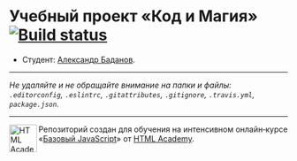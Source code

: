 # Учебный проект «Код и Магия» [![Build status][travis-image]][travis-url]

* Студент: [Александр Баданов](https://up.htmlacademy.ru/javascript/9/user/369521).

---

_Не удаляйте и не обращайте внимание на папки и файлы:_<br>
_`.editorconfig`, `.eslintrc`, `.gitattributes`, `.gitignore`, `.travis.yml`, `package.json`._

---

<a href="https://htmlacademy.ru/intensive/javascript"><img align="left" width="50" height="50" title="HTML Academy" src="https://up.htmlacademy.ru/static/img/intensive/javascript/logo-for-github.svg"></a>

Репозиторий создан для обучения на интенсивном онлайн‑курсе «[Базовый JavaScript](https://htmlacademy.ru/intensive/javascript)» от [HTML Academy](https://htmlacademy.ru).

[travis-image]: https://travis-ci.org/htmlacademy-javascript/369521-code-and-magick.svg?branch=master
[travis-url]: https://travis-ci.org/htmlacademy-javascript/369521-code-and-magick
